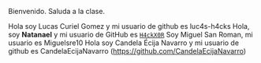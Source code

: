 Bienvenido. Saluda a la clase.


Hola soy Lucas Curiel Gomez y mi usuario de github es luc4s-h4cks
Hola, soy **Natanael** y mi usuario de GitHub es [`H4ckX0R`](https://github.com/H4ckX0R)
Soy Miguel San Roman, mi usuario es Miguelsre10
Hola soy Candela Écija Navarro y mi usuario de github es CandelaEcijaNavarro (https://github.com/CandelaEcijaNavarro)
